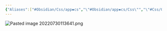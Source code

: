 ```yaml
---
{"Aliases":["#Obsidian/Css/app▪cs","\"#Obsidian/app▪cs/Css\"","\"#Css/Obsidian/app▪cs\"","\"#Css/app▪cs/Obsidian\"","\"#app▪cs/Css/Obsidian\"","\"#app▪cs/Obsidian/Css\""],"dg-publish":true,"permalink":"/Logseq元知识库/pages/Obsidian.Css.app▪cs/","dgPassFrontmatter":true}
---
```


![Pasted image 20220730113641.png](/img/user/Logseq%E5%85%83%E7%9F%A5%E8%AF%86%E5%BA%93/assets/Pasted%20image%2020220730113641.png)
